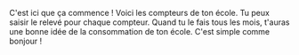 C'est ici que ça commence ! Voici les compteurs de ton école. Tu peux saisir le relevé pour chaque compteur. Quand tu le fais tous les mois, t'auras une bonne idée de la consommation de ton école. C'est simple comme bonjour !

